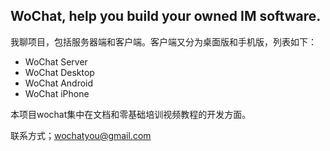 ## WoChat, help you build your owned IM software.

我聊项目，包括服务器端和客户端。客户端又分为桌面版和手机版，列表如下：
 - WoChat Server
 - WoChat Desktop
 - WoChat Android
 - WoChat iPhone

本项目wochat集中在文档和零基础培训视频教程的开发方面。

联系方式；wochatyou@gmail.com

